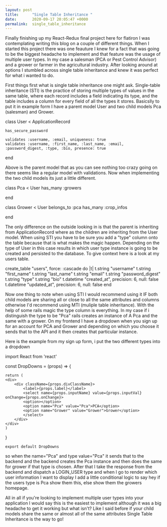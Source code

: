 ```yaml
---
layout: post
title:      "Single Table Inheritance "
date:       2020-09-17 20:05:47 +0000
permalink:  single_table_inheritance
---
```



Finally finishing up my React-Redux final project here for flatiron I was contemplating writing this blog on a couple of different things. When I started this project there was one feauture I knew for a fact that was going to be the biggest headache to implement and that feature was the usage of multiple user types. In my case a salesman (PCA or Pest Control Advisor) and a grower or farmer in the agricultural industry. After looking around at options I stumbled across single table inheritance and knew it was perfect for what i wanted to do. 

First things first what is single table inheritance one might ask. Single-table inheritance (STI) is the practice of storing multiple types of values in the same table, where each record includes a field indicating its type, and the table includes a column for every field of all the types it stores. Basicslly to put it in example form I have a parent model User and two child models Pca (salesman) and Grower. 

class User < ApplicationRecord
    
    has_secure_password

    validates :username, :email, uniqueness: true
    validates :username, :first_name, :last_name, :email, :password_digest, :type, :bio, presence: true

end

Above is the parent model that as you can see nothing too crazy going on there seems like a regular model with validations. Now when implementing the two child models its just a little different. 

class Pca < User 
    has_many :growers
       
end

class Grower < User 
    belongs_to :pca
    has_many :crop_infos

end

The only difference on the outside looking in is that the parent is inheriting from ApplicationRecord where as the children are inheriting from the User model. When using STI you have to be sure you add a "type" column onto the table because that is what makes the magic happen. Depending on the type of User in this case results in which user type instance is going to be created and persisted to the database. To give context here is a look at my users table. 

create_table "users", force: :cascade do |t|
    t.string "username"
    t.string "first_name"
    t.string "last_name"
    t.string "email"
    t.string "password_digest"
    t.string "type"
    t.string "bio"
    t.datetime "created_at", precision: 6, null: false
    t.datetime "updated_at", precision: 6, null: false
  end

Now one thing to note when using STI I would recommend using it IF both child models are sharing all or close to all the same attributes and columns otherwise I'd recommend using MTI (muliple table inheritance). With the help of some rails magic the type column is everything. In my case if i distinguish the type to be "Pca" rails creates an instance of A Pca and the same with a grower. On my frontend I have a dropdown when you sign up for an account for PCA and Grower and depending on which you choose it sends that to the API and it then creates that particular instance. 

Here is the example from my sign up form, i put the two different types into a dropdown 

import React from 'react' 

const DropDowns = (props) => {

    return (
    <div>
        <div className={props.divClassName}>
            <label>{props.label}</label>
            <select name={props.inputName} value={props.inputVal} onChange={props.onChange}>
            <option></option>
            <option name="Pca" value="Pca">PCA</option>
            <option name="Grower" value="Grower">Grower</option>
            </select>
        </div>
    </div>
    )

}



    export default DropDowns

so when the name="Pca" and type value="Pca" it sends that to the backend and the backend creates the Pca instance and then does the same for grower if that type is chosen. After that I take the response from the backend and dispatch a LOGIN_USER type and when I go to render which user information I want to display I add a little conditional logic to say hey if the users type is Pca show them this, else show them the growers homepage. 

All in all if you're looking to implement multiple user types into your application I would say this is the easiest to implement although it was a big headache to get it working but what isn't? Like I said before if your child models share the same or almost all of the same attributes Single Table Inheritance is the way to go!






